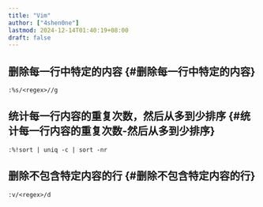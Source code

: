 ```yaml
---
title: "Vim"
author: ["4shen0ne"]
lastmod: 2024-12-14T01:40:19+08:00
draft: false
---
```


## 删除每一行中特定的内容 {#删除每一行中特定的内容}

```text
:%s/<regex>//g
```


## 统计每一行内容的重复次数，然后从多到少排序 {#统计每一行内容的重复次数-然后从多到少排序}

```text
:%!sort | uniq -c | sort -nr
```


## 删除不包含特定内容的行 {#删除不包含特定内容的行}

```text
:v/<regex>/d
```

